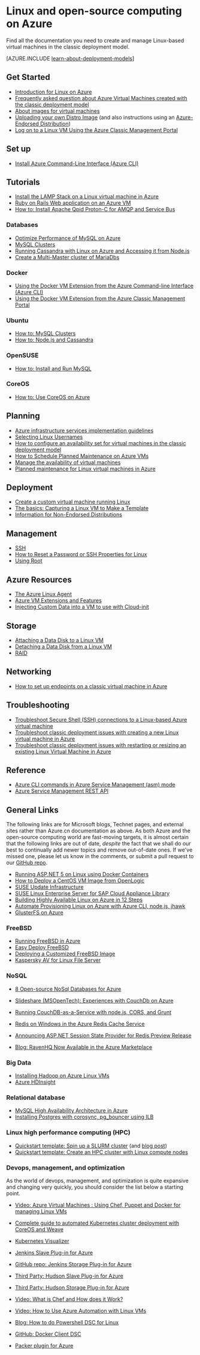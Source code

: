 <properties
	pageTitle="Linux and Open-Source Computing on Azure | Azure"
	description="Lists Linux and Open-Source Computing articles on Azure, including basic Linux usage, some fundamental concepts about running or uploading Linux images on Azure, and other content about specific technologies and optimizations."
	services="virtual-machines-linux"
	documentationCenter=""
	authors="squillace"
	manager="timlt"
	editor="tysonn"
	tags="azure-resource-manager,azure-service-management"/>

<tags
	ms.service="virtual-machines-linux"
	ms.devlang="NA"
	ms.topic="article"
	ms.tgt_pltfrm="vm-linux"
	ms.workload="infrastructure-services"
	ms.date="06/27/2016"
	wacn.date=""
	ms.author="rasquill"/>



# Linux and open-source computing on Azure

Find all the documentation you need to create and manage Linux-based virtual machines in the classic deployment model.

[AZURE.INCLUDE [learn-about-deployment-models](../../includes/learn-about-deployment-models-classic-include.md)]

## Get Started
- [Introduction for Linux on Azure](/documentation/articles/virtual-machines-linux-intro-on-azure/)
- [Frequently asked question about Azure Virtual Machines created with the classic deployment model](/documentation/articles/virtual-machines-linux-classic-faq/)
- [About images for virtual machines](/documentation/articles/virtual-machines-linux-classic-about-images/)
- [Uploading your own Distro Image](/documentation/articles/virtual-machines-linux-classic-create-upload-vhd/) (and also instructions using an [Azure-Endorsed Distribution](/documentation/articles/virtual-machines-linux-endorsed-distros/))
- [Log on to a Linux VM Using the Azure Classic Management Portal](/documentation/articles/virtual-machines-linux-mac-create-ssh-keys/)

## Set up

- [Install Azure Command-Line Interface (Azure CLI)](/documentation/articles/xplat-cli-install/)


## Tutorials

- [Install the LAMP Stack on a Linux virtual machine in Azure](/documentation/articles/virtual-machines-linux-create-lamp-stack/)
- [Ruby on Rails Web application on an Azure VM](/documentation/articles/virtual-machines-linux-classic-ruby-rails-web-app/)
- [How to: Install Apache Qpid Proton-C for AMQP and Service Bus](/documentation/articles/service-bus-amqp-apache/)

### Databases
- [Optimize Performance of MySQL on Azure](/documentation/articles/virtual-machines-linux-classic-optimize-mysql/)
- [MySQL Clusters](/documentation/articles/virtual-machines-linux-classic-mysql-cluster/)
- [Running Cassandra with Linux on Azure and Accessing it from Node.js](/documentation/articles/virtual-machines-linux-classic-cassandra-nodejs/)
- [Create a Multi-Master cluster of MariaDbs](/documentation/articles/virtual-machines-linux-classic-mariadb-mysql-cluster/)

### Docker
- [Using the Docker VM Extension from the Azure Command-line Interface (Azure CLI)](/documentation/articles/virtual-machines-linux-classic-cli-use-docker/)
- [Using the Docker VM Extension from the Azure Classic Management Portal](/documentation/articles/virtual-machines-linux-classic-portal-use-docker/)

### Ubuntu
- [How to: MySQL Clusters](/documentation/articles/virtual-machines-linux-classic-mysql-cluster/)
- [How to: Node.js and Cassandra](/documentation/articles/virtual-machines-linux-classic-cassandra-nodejs/)

### OpenSUSE
- [How to: Install and Run MySQL](/documentation/articles/virtual-machines-linux-classic-mysql-on-opensuse/)

### CoreOS
- [How to: Use CoreOS on Azure](https://coreos.com/os/docs/latest/booting-on-azure.html)


## Planning
- [Azure infrastructure services implementation guidelines](/documentation/articles/virtual-machines-linux-infrastructure-subscription-accounts-guidelines/)
- [Selecting Linux Usernames](/documentation/articles/virtual-machines-linux-usernames/)
- [How to configure an availability set for virtual machines in the classic deployment model](/documentation/articles/virtual-machines-linux-classic-configure-availability/)
- [How to Schedule Planned Maintenance on Azure VMs](/documentation/articles/virtual-machines-linux-planned-maintenance-schedule/)
- [Manage the availability of virtual machines](/documentation/articles/virtual-machines-linux-manage-availability/)
- [Planned maintenance for Linux virtual machines in Azure](/documentation/articles/virtual-machines-linux-planned-maintenance/)


## Deployment
- [Create a custom virtual machine running Linux](/documentation/articles/virtual-machines-linux-classic-createportal/)
- [The basics: Capturing a Linux VM to Make a Template](/documentation/articles/virtual-machines-linux-classic-capture-image/)
- [Information for Non-Endorsed Distributions](/documentation/articles/virtual-machines-linux-create-upload-generic/)


## Management

- [SSH](/documentation/articles/virtual-machines-linux-mac-create-ssh-keys/)
- [How to Reset a Password or SSH Properties for Linux](/documentation/articles/virtual-machines-linux-classic-reset-access/)
- [Using Root](/documentation/articles/virtual-machines-linux-use-root-privileges/)


## Azure Resources

- [The Azure Linux Agent](/documentation/articles/virtual-machines-linux-agent-user-guide/)
- [Azure VM Extensions and Features](/documentation/articles/virtual-machines-windows-extensions-features/)
- [Injecting Custom Data into a VM to use with Cloud-init](/documentation/articles/virtual-machines-windows-classic-inject-custom-data/)


## Storage

- [Attaching a Data Disk to a Linux VM](/documentation/articles/virtual-machines-linux-classic-attach-disk/)
- [Detaching a Data Disk from a Linux VM](/documentation/articles/virtual-machines-linux-classic-detach-disk/)
- [RAID](/documentation/articles/virtual-machines-linux-configure-raid/)


## Networking
- [How to set up endpoints on a classic virtual machine in Azure](/documentation/articles/virtual-machines-linux-classic-setup-endpoints/)


## Troubleshooting
- [Troubleshoot Secure Shell (SSH) connections to a Linux-based Azure virtual machine](/documentation/articles/virtual-machines-linux-troubleshoot-ssh-connection/)
- [Troubleshoot classic deployment issues with creating a new Linux virtual machine in Azure](/documentation/articles/virtual-machines-linux-classic-troubleshoot-deployment-new-vm/)  
- [Troubleshoot classic deployment issues with restarting or resizing an existing Linux Virtual Machine in Azure](/documentation/articles/virtual-machines-linux-classic-restart-resize-error-troubleshooting/) 


## Reference

- [Azure CLI commands in Azure Service Management (asm) mode](/documentation/articles/virtual-machines-command-line-tools/)
- [Azure Service Management REST API](https://msdn.microsoft.com/zh-cn/library/azure/ee460799.aspx)




## General Links
The following links are for Microsoft blogs, Technet pages, and external sites rather than Azure.cn documentation as above. As both Azure and the open-source computing world are fast-moving targets, it is almost certain that the following links are out of date, *despite* the fact that we shall do our best to continually add newer topics and remove out-of-date ones. If we've missed one, please let us know in the comments, or submit a pull request to our [GitHub repo](https://github.com/Azure/azure-content/).

- [Running ASP.NET 5 on Linux using Docker Containers](http://blogs.msdn.com/b/webdev/archive/2015/01/14/running-asp-net-5-applications-in-linux-containers-with-docker.aspx)
- [How to Deploy a CentOS VM Image from OpenLogic](https://azure.microsoft.com/blog/2013/01/11/deploying-openlogic-centos-images-on-windows-azure-virtual-machines/)
- [SUSE Update Infrastructure](https://forums.suse.com/showthread.php?5622-New-Update-Infrastructure)
- [SUSE Linux Enterprise Server for SAP Cloud Appliance  Library](https://azure.microsoft.com/marketplace/partners/suse/suselinuxenterpriseserver11sp3forsapcloudappliance/)
- [Building Highly Available Linux on Azure in 12 Steps](http://blogs.technet.com/b/keithmayer/archive/2014/10/03/quick-start-guide-building-highly-available-linux-servers-in-the-cloud-on-microsoft-azure.aspx)
- [Automate Provisioning Linux on Azure with Azure CLI, node.js, jhawk](http://blogs.technet.com/b/keithmayer/archive/2014/11/24/step-by-step-automated-provisioning-for-linux-in-the-cloud-with-microsoft-azure-xplat-cli-json-and-node-js-part-1.aspx)
- [GlusterFS on Azure](http://dastouri.azurewebsites.net/gluster-on-azure-part-1/)

### FreeBSD
- [Running FreeBSD in Azure](https://azure.microsoft.com/blog/2014/05/22/running-freebsd-in-azure/)
- [Easy Deploy FreeBSD](http://msopentech.com/blog/2014/10/24/easy-deploy-freebsd-microsoft-azure-vm-depot/)
- [Deploying a Customized FreeBSD Image](http://msopentech.com/blog/2014/05/14/deploy-customize-freebsd-virtual-machine-image-microsoft-azure/)
- [Kaspersky AV for Linux File Server](https://azure.microsoft.com/marketplace/partners/kaspersky-lab/kav-for-lfs-kav-for-lfs/)

### NoSQL

- [8 Open-source NoSql Databases for Azure](http://openness.microsoft.com/blog/2014/11/03/open-source-nosql-databases-microsoft-azure/)
- [Slideshare (MSOpenTech): Experiences with CouchDb on Azure](http://www.slideshare.net/brianbenz/experiences-using-couchdb-inside-microsofts-azure-team)
- [Running CouchDB-as-a-Service with node.js, CORS, and Grunt](http://msopentech.com/blog/2013/12/19/tutorial-building-multi-tier-windows-azure-web-application-use-cloudants-couchdb-service-node-js-cors-grunt-2/)

- [Redis on Windows in the Azure Redis Cache Service](http://msopentech.com/blog/2014/05/12/redis-on-windows/)
- [Announcing ASP.NET Session State Provider for Redis Preview Release](http://blogs.msdn.com/b/webdev/archive/2014/05/12/announcing-asp-net-session-state-provider-for-redis-preview-release.aspx)

- [Blog: RavenHQ Now Available in the Azure Marketplace](https://azure.microsoft.com/blog/2014/08/12/ravenhq-now-available-in-the-azure-store/)

### Big Data
- [Installing Hadoop on Azure Linux VMs](http://blogs.msdn.com/b/benjguin/archive/2013/04/05/how-to-install-hadoop-on-windows-azure-linux-virtual-machines.aspx)
- [Azure HDInsight](https://azure.microsoft.com/documentation/learning-paths/hdinsight-self-guided-hadoop-training/)

### Relational database
- [MySQL High Availability Architecture in Azure](http://download.microsoft.com/download/6/1/C/61C0E37C-F252-4B33-9557-42B90BA3E472/MySQL_HADR_solution_in_Azure.pdf)
- [Installing Postgres with corosync, pg_bouncer using ILB](https://github.com/chgeuer/postgres-azure)

### Linux high performance computing (HPC)

- [Quickstart template: Spin up a SLURM cluster](https://github.com/Azure/azure-quickstart-templates/tree/master/slurm)
 (and [blog post](http://blogs.technet.com/b/windowshpc/archive/2015/06/06/deploy-a-slurm-cluster-on-azure.aspx))
- [Quickstart template: Create an HPC cluster with Linux compute nodes](https://github.com/Azure/azure-quickstart-templates/tree/master/create-hpc-cluster-linux-cn/)

### Devops, management, and optimization

As the world of devops, management, and optimization is quite expansive and changing very quickly, you should consider the list below a starting point.

- [Video: Azure Virtual Machines : Using Chef, Puppet and Docker for managing Linux VMs](https://azure.microsoft.com/blog/2014/12/15/azure-virtual-machines-using-chef-puppet-and-docker-for-managing-linux-vms/)

- [Complete guide to automated Kubernetes cluster deployment with CoreOS and Weave](https://github.com/GoogleCloudPlatform/kubernetes/blob/master/docs/getting-started-guides/coreos/azure/README.md#kubernetes-on-azure-with-coreos-and-weave)
- [Kubernetes Visualizer](https://azure.microsoft.com/blog/2014/08/28/hackathon-with-kubernetes-on-azure/)

- [Jenkins Slave Plug-in for Azure](http://msopentech.com/blog/2014/09/23/announcing-jenkins-slave-plugin-azure/)
- [GitHub repo: Jenkins Storage Plug-in for Azure](https://github.com/jenkinsci/windows-azure-storage-plugin)

- [Third Party: Hudson Slave Plug-in for Azure](http://wiki.hudson-ci.org/display/HUDSON/Azure+Slave+Plugin)
- [Third Party: Hudson Storage Plug-in for Azure](https://github.com/hudson3-plugins/windows-azure-storage-plugin)

- [Video: What is Chef and How does it Work?](https://msopentech.com/blog/2014/03/31/using-chef-to-manage-azure-resources/)

- [Video: How to Use Azure Automation with Linux VMs](http://channel9.msdn.com/Shows/Azure-Friday/Azure-Automation-104-managing-Linux-and-creating-Modules-with-Joe-Levy)

- [Blog: How to do Powershell DSC for Linux](http://blogs.technet.com/b/privatecloud/archive/2014/05/19/powershell-dsc-for-linux-step-by-step.aspx)
- [GitHub: Docker Client DSC](https://github.com/anweiss/DockerClientDSC)

- [Packer plugin for Azure](https://github.com/msopentech/packer-azure)
